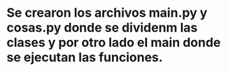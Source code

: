 # Se crearon los archivos main.py y cosas.py donde se dividenm las clases y por otro lado el main donde se ejecutan las funciones.